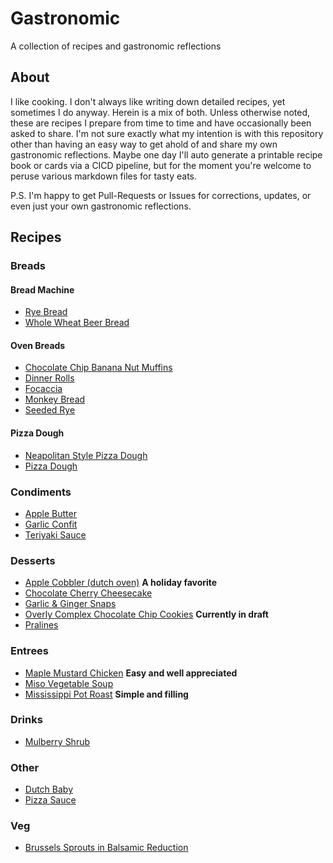 # Gastronomic

A collection of recipes and gastronomic reflections

## About

I like cooking. I don't always like writing down detailed recipes, yet sometimes I do anyway. Herein is a mix of both. Unless otherwise noted, these are recipes I prepare from time to time and have occasionally been asked to share. I'm not sure exactly what my intention is with this repository other than having an easy way to get ahold of and share my own gastronomic reflections. Maybe one day I'll auto generate a printable recipe book or cards via a CICD pipeline, but for the moment you're welcome to peruse various markdown files for tasty eats.

P.S. I'm happy to get Pull-Requests or Issues for corrections, updates, or even just your own gastronomic reflections.

## Recipes

### Breads

#### Bread Machine

- [Rye Bread](recipes/breads/RyeBread.md)
- [Whole Wheat Beer Bread](recipes/breads/WholeWheatBeerBread.md)

#### Oven Breads

- [Chocolate Chip Banana Nut Muffins](recipes/breads/ChocolateChopBananaNutMuffins.md)
- [Dinner Rolls](recipes/breads/DinnerRolls.md)
- [Focaccia](recipes/breads/Focaccia.md)
- [Monkey Bread](recipes/breads/MonkeyBread.md)
- [Seeded Rye](recipes/breads/SeededRye.md)

#### Pizza Dough

- [Neapolitan Style Pizza Dough](recipes/breads/NeapolitanStylePizzaDough.md)
- [Pizza Dough](recipes/breads/PizzaDough.md)

### Condiments

- [Apple Butter](recipes/condiments/AppleButter.md)
- [Garlic Confit](recipes/condiments/GarlicConfit.md)
- [Teriyaki Sauce](recipes/condiments/TeriyakiSauce.md)

### Desserts

- [Apple Cobbler (dutch oven)](recipes/desserts/AppleCobbler.md) **A holiday favorite**
- [Chocolate Cherry Cheesecake](recipes/desserts/ChocolateCherryCheesecake.md)
- [Garlic & Ginger Snaps](recipes/desserts/GarlicGingerSnaps.md)
- [Overly Complex Chocolate Chip Cookies](recipes/desserts/OverlyComplexChocolateChipCookies.md) **Currently in draft**
- [Pralines](recipes/desserts/Pralines.md)

### Entrees

- [Maple Mustard Chicken](recipes/dishes/MapleMustardChicken.md) **Easy and well appreciated**
- [Miso Vegetable Soup](recipes/dishes/MisoSoup.md)
- [Mississippi Pot Roast](recipes/dishes/MississippiPotRoast.md) **Simple and filling**

### Drinks

- [Mulberry Shrub](recipes/drinks/MulberryShrub.md)

### Other

- [Dutch Baby](recipes/other/DutchBaby.md)
- [Pizza Sauce](recipes/other/PizzaSauce.md)

### Veg

- [Brussels Sprouts in Balsamic Reduction](recipes/vegetables/BrusselSproutsinBalsamicReduction.md)

